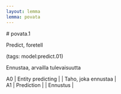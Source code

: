 ```yaml
---
layout: lemma
lemma: povata
---
```


<div class="sense">
# <span class="sensename">povata.1</span>

<span class="description">Predict, foretell</span>

(tags: model:predict.01)

<span class="description">Ennustaa, arvailla tulevaisuutta</span>

A0 | Entity predicting |   | Taho, joka ennustaa |  
A1 | Prediction |   | Ennustus |  

</div>

